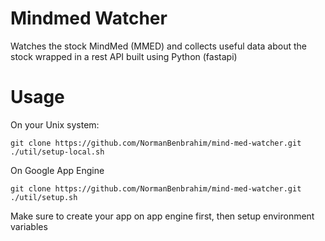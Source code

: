 # Mindmed Watcher

Watches the stock MindMed (MMED) and collects useful data about the stock wrapped in a rest API built using Python (fastapi)

# Usage

On your Unix system:
```
git clone https://github.com/NormanBenbrahim/mind-med-watcher.git
./util/setup-local.sh
```

On Google App Engine
```
git clone https://github.com/NormanBenbrahim/mind-med-watcher.git
./util/setup.sh
```

Make sure to create your app on app engine first, then setup environment variables